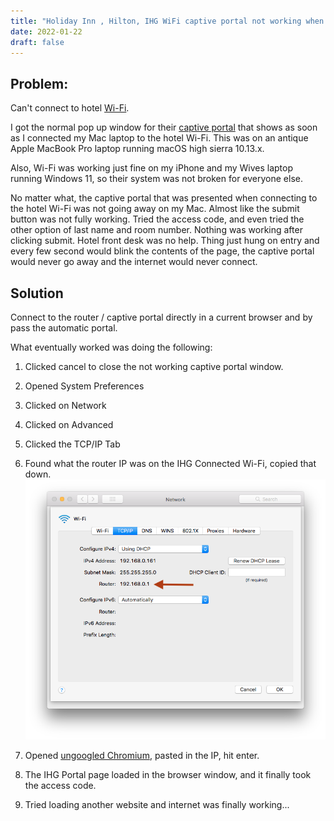 ```yaml
---
title: "Holiday Inn , Hilton, IHG WiFi captive portal not working when using Apple MacBook Pro "
date: 2022-01-22
draft: false
---
```


## Problem:  

Can't connect to hotel [Wi-Fi](https://en.wikipedia.org/wiki/Wi-Fi).

I got the normal pop up window for their [captive portal](https://en.wikipedia.org/wiki/Captive_portal) that shows as soon as I connected my Mac laptop to the hotel Wi-Fi. This was on an antique Apple MacBook Pro laptop running macOS high sierra 10.13.x.

Also, Wi-Fi was working just fine on my iPhone and my Wives laptop running Windows 11, so their system was not broken for everyone else.

No matter what, the captive portal that was presented when connecting to the hotel Wi-Fi was not going away on my Mac. Almost like the submit button was not fully working. Tried the access code, and even tried the other option of last name and room number. Nothing was working after clicking submit. Hotel front desk was no help. Thing just hung on entry and every few second would blink the contents of the page, the captive portal would never go away and the internet would never connect. 

## Solution

Connect to the router / captive portal  directly in a current browser and by pass the automatic portal.

What eventually worked was doing the following:

1. Clicked cancel to close the not working captive portal window.

2. Opened System Preferences 

3. Clicked on Network

4. Clicked on Advanced

5. Clicked the TCP/IP Tab 

6. Found  what the router IP was on the IHG Connected Wi-Fi, copied that down.
    ![image macOS 10.13 System Preferences Network pane showing with red arrow pointing to field Router address ](images/SystemPreferencesNetworkRouteIP.png)

7. Opened [ungoogled Chromium](https://ungoogled-software.github.io/), pasted in the IP, hit enter.

8. The IHG Portal page loaded in the browser window, and it finally took the access code. 

9. Tried loading another website and internet was finally working...
